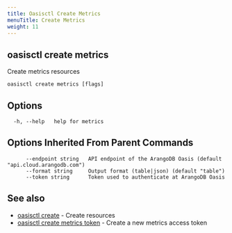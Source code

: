 ```yaml
---
title: Oasisctl Create Metrics
menuTitle: Create Metrics
weight: 11
---
```

## oasisctl create metrics

Create metrics resources

```
oasisctl create metrics [flags]
```

## Options
```
  -h, --help   help for metrics
```

## Options Inherited From Parent Commands
```
      --endpoint string   API endpoint of the ArangoDB Oasis (default "api.cloud.arangodb.com")
      --format string     Output format (table|json) (default "table")
      --token string      Token used to authenticate at ArangoDB Oasis
```

## See also
* [oasisctl create](_index.md)	 - Create resources
* [oasisctl create metrics token](create-metrics-token.md)	 - Create a new metrics access token

